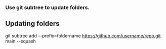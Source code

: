 ### Use git subtree to update folders.

## Updating folders
git subtree add --prefix=foldername https://github.com/username/repo.git main --squash
<!-- squash to make it only one commit instead of a merge commit -->

